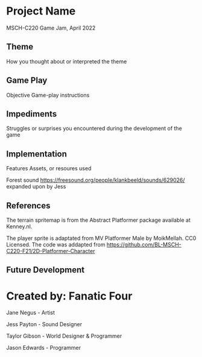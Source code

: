 # Project Name
MSCH-C220 Game Jam, April 2022

## Theme
How you thought about or interpreted the theme

## Game Play
Objective
Game-play instructions

## Impediments
Struggles or surprises you encountered during the development of the game

## Implementation
Features
Assets, or resoures used 

Forest sound https://freesound.org/people/klankbeeld/sounds/629026/ expanded upon by Jess

## References
The terrain spritemap is from the Abstract Platformer package available at Kenney.nl.

The player sprite is adaptated from MV Platformer Male by MoikMellah. CC0 Licensed. 
The code was addapted from https://github.com/BL-MSCH-C220-F21/2D-Platformer-Character 


## Future Development

# Created by: Fanatic Four
Jane Negus - Artist

Jess Payton - Sound Designer

Taylor Gibson - World Designer & Programmer

Jason Edwards - Programmer 
